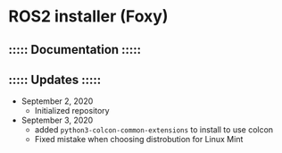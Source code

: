 # ROS2 installer (Foxy)
## ::::: Documentation :::::
## ::::: Updates :::::
- September 2, 2020
    - Initialized repository
- September 3, 2020
    - added ```python3-colcon-common-extensions``` to install to use colcon
    - Fixed mistake when choosing distrobution for Linux Mint

